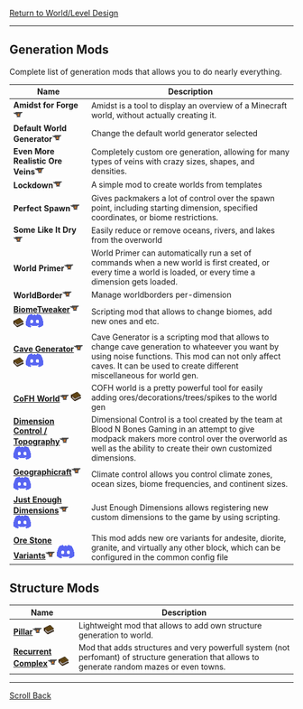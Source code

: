 [Return to World/Level Design](../world_level_design.md#World/Level-Design)

----
## Generation Mods

Complete list of generation mods that allows you to do nearly everything.

| Name                                                                                                                                                                                                                                                                     | Description                                                                                                                                                                                                                                                                            |
| ------------------------------------------------------------------------------------------------------------------------------------------------------------------------------------------------------------------------------------------------------------------------ | -------------------------------------------------------------------------------------------------------------------------------------------------------------------------------------------------------------------------------------------------------------------------------------- |
| **Amidst for Forge**[![](/images/curseforge.png)](https://www.curseforge.com/minecraft/mc-mods/amidst-for-forge)                                                                                                                                                         | Amidst is a tool to display an overview of a Minecraft world, without actually creating it.                                                                                                                                                                                            |
| **Default World Generator**[![](/images/curseforge.png)](https://www.curseforge.com/minecraft/mc-mods/default-world-generator-port)                                                                                                                               | Change the default world generator selected                                                                                                                                                                                                                                            |                                                                                                                                    | The Default World Generator mod is a mod designed for Minecraft ModPack makers who want to have a specific world generator selected by default.  The user is still able to change it if they desire, but it will change it from "default" to what ever you specify in the config file. |
| **Even More Realistic Ore Veins**[![](/images/curseforge.png)](https://www.curseforge.com/minecraft/mc-mods/even-more-realistic-ore-veins)                                                                                                                               | Completely custom ore generation, allowing for many types of veins with crazy sizes, shapes, and densities.                                                                                                                                                                            |
| **Lockdown**[![](/images/curseforge.png)](https://www.curseforge.com/minecraft/mc-mods/lockdown)                                                                                                                                                                         | A simple mod to create worlds from templates                                                                                                                                                                                                                                           |
| **Perfect Spawn**[![](/images/curseforge.png)](https://www.curseforge.com/minecraft/mc-mods/perfect-spawn)                                                                                                                                                               | Gives packmakers a lot of control over the spawn point, including starting dimension, specified coordinates, or biome restrictions.                                                                                                                                                    |
| **Some Like It Dry**[![](/images/curseforge.png)](https://www.curseforge.com/minecraft/mc-mods/some-like-it-dry)                                                                                                                                                         | Easily reduce or remove oceans, rivers, and lakes from the overworld                                                                                                                                                                                                                   |
| **World Primer**[![](/images/curseforge.png)](https://www.curseforge.com/minecraft/mc-mods/world-primer)                                                                                                                                                                 | World Primer can automatically run a set of commands when a new world is first created, or every time a world is loaded, or every time a dimension gets loaded.                                                                                                                        |
| **WorldBorder**[![](/images/curseforge.png)](https://www.curseforge.com/minecraft/mc-mods/worldborder-forge)                                                                                                                                                             | Manage worldborders per-dimension                                                                                                                                                                                                                                                      |
| **[BiomeTweaker](generation_mods/bt.md)**[![](/images/curseforge.png)](https://www.curseforge.com/minecraft/mc-mods/biometweaker) [![](/images/wiki.png)](https://github.com/superckl/BiomeTweaker/wiki) [![](/images/discord.png)](https://discord.gg/2S4FC6mUhA)       | Scripting mod that allows to change biomes, add new ones and etc.                                                                                                                                                                                                                      |
| **[Cave Generator](generation_mods/cg.md)**[![](/images/curseforge.png)](https://www.curseforge.com/minecraft/mc-mods/cave-generator) [![](/images/wiki.png)](https://github.com/PersonTheCat/CaveGenerator/wiki) [![](/images/discord.png)](https://discord.gg/UNsXfvA) | Cave Generator is a scripting mod that allows to change cave generation to whateever you want by using noise functions. This mod can not only affect caves. It can be used to create different miscellaneous for world gen.                                                            |
| **[CoFH World](generation_mods/cofh.md)**[![](/images/curseforge.png)](https://www.curseforge.com/minecraft/mc-mods/cofh-world) [![](/images/wiki.png)](https://teamcofh.com/docs/1.12/cofh-world/)                                                                      | COFH world is a pretty powerful tool for easily adding ores/decorations/trees/spikes to the world gen                                                                                                                                                                                  |
| **[Dimension Control / Topography](generation_mods/dc.md)**[![](/images/curseforge.png)](https://www.curseforge.com/minecraft/mc-mods/dimensional-control) [![](/images/discord.png)](https://discord.com/invite/4rMdYDF)                                                | Dimensional Control is a tool created by the team at Blood N Bones Gaming in an attempt to give modpack makers more control over the overworld as well as the ability to create their own customized dimensions.                                                                       |
| **[Geographicraft](generation_mods/geographicraft.md)**[![](/images/curseforge.png)](https://www.curseforge.com/minecraft/mc-mods/climate-control-geographicraft) [![](/images/discord.png)](https://discord.com/invite/anKT7YX)                                         | Climate control allows you control climate zones, ocean sizes, biome frequencies, and continent sizes.                                                                                                                                                                                 |
| **[Just Enough Dimensions](generation_mods/jed.md)**[![](/images/curseforge.png)](https://www.curseforge.com/minecraft/mc-mods/just-enough-dimensions) [![](/images/discord.png)](https://discord.gg/2FgywHj)                                                            | Just Enough Dimensions allows registering new custom dimensions to the game by using scripting.                                                                                                                                                                                        |
| **[Ore Stone Variants](generation_mods/osv.md)**[![](/images/curseforge.png)](https://www.curseforge.com/minecraft/mc-mods/ore-stone-variants) [![](/images/discord.png)](https://discord.gg/UNsXfvA)                                                                    | This mod adds new ore variants for andesite, diorite, granite, and virtually any other block, which can be configured in the common config file                                                                                                                                        |

## Structure Mods

| Name                                                                                                                                                                                                                                                      | Description                                                                                                                                    |
| --------------------------------------------------------------------------------------------------------------------------------------------------------------------------------------------------------------------------------------------------------- | ---------------------------------------------------------------------------------------------------------------------------------------------- |
| **[Pillar](generation_mods/pillar.md)**[![](/images/curseforge.png)](https://www.curseforge.com/minecraft/mc-mods/pillar) [![](/images/wiki.png)](https://docs.google.com/document/d/13wnL56VXB76Yth3lY__hP_8WAu5eYNWls0q4N-3VpVo/edit)                   | Lightweight mod that allows to add own structure generation to world.                                                                          |
| **[Recurrent Complex](generation_mods/rc.md)**[![](/images/curseforge.png)](https://www.curseforge.com/minecraft/mc-mods/recurrent-complex) [![](/images/wiki.png)](https://minecraft-recurrent-complex.fandom.com/wiki/Minecraft_Recurrent_Complex_Wiki) | Mod that adds structures and very powerfull system (not perfomant) of structure generation that allows to generate random mazes or even towns. |

----
[Scroll Back](#Generation-Mods)